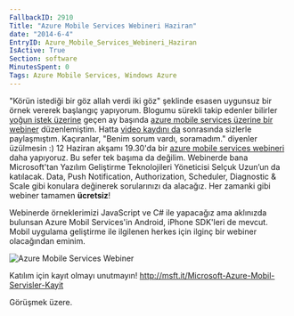 ```yaml
---
FallbackID: 2910
Title: "Azure Mobile Services Webineri Haziran"
date: "2014-6-4"
EntryID: Azure_Mobile_Services_Webineri_Haziran
IsActive: True
Section: software
MinutesSpent: 0
Tags: Azure Mobile Services, Windows Azure
---
```

"Körün istediği bir göz allah verdi iki göz" şeklinde esasen uygunsuz
bir örnek vererek başlangıç yapıyorum. Blogumu sürekli takip edenler
bilirler [yoğun istek
üzerine](http://daron.yondem.com/tr/post/Bir_sonraki_webcast_anket_sonuclari)
geçen ay başında [azure mobile services üzerine bir
webiner](http://daron.yondem.com/tr/post/Azure_Mobile_Services_Webcast_9_Mayis)
düzenlemiştim. Hatta [video kaydını
da](http://daron.yondem.com/tr/post/Azure_Mobile_Services_Webcast_9_Mayis)
sonrasında sizlerle paylaşmıştım. Kaçıranlar, "Benim sorum vardı,
soramadım." diyenler üzülmesin :) 12 Haziran akşamı 19.30'da bir [azure
mobile services
webineri](http://msft.it/Microsoft-Azure-Mobil-Servisler-Kayit) daha
yapıyoruz. Bu sefer tek başıma da değilim. Webinerde bana Microsoft'tan
Yazılım Geliştirme Teknolojileri Yöneticisi Selçuk Uzun’un da katılacak.
Data, Push Notification, Authorization, Scheduler, Diagnostic & Scale
gibi konulara değinerek sorularınızı da alacağız. Her zamanki gibi
webiner tamamen **ücretsiz**!

Webinerde örneklerimizi JavaScript ve C\# ile yapacağız ama aklınızda
bulunsan Azure Mobil Services'in Android, iPhone SDK'leri de mevcut.
Mobil uygulama geliştirme ile ilgilenen herkes için ilginç bir webiner
olacağından eminim.

![Azure Mobile Services
Webiner](media/Azure_Mobile_Services_Webineri_Haziran/azure.jpg)

Katılım için kayıt olmayı unutmayın!
<http://msft.it/Microsoft-Azure-Mobil-Servisler-Kayit>

Görüşmek üzere.


